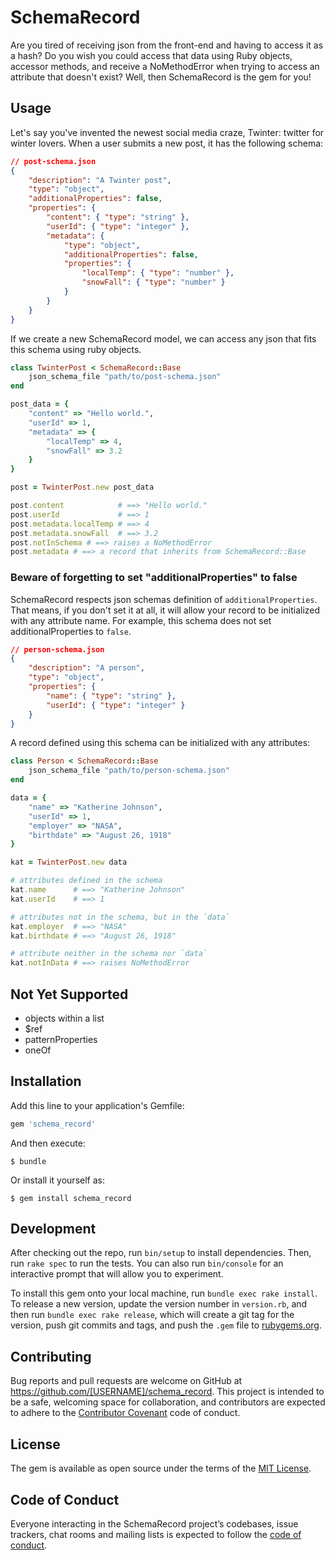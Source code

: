 # SchemaRecord

Are you tired of receiving json from the front-end and having to access it as a hash? Do you wish you could access that data using Ruby objects, accessor methods, and receive a NoMethodError when trying to access an attribute that doesn't exist? Well, then SchemaRecord is the gem for you!


## Usage

Let's say you've invented the newest social media craze, Twinter: twitter for winter lovers. When a user submits a new post, it has the following schema:

```json
// post-schema.json
{
    "description": "A Twinter post",
    "type": "object",
    "additionalProperties": false,
    "properties": {
        "content": { "type": "string" },
        "userId": { "type": "integer" },
        "metadata": {
            "type": "object",
            "additionalProperties": false,
            "properties": {
                "localTemp": { "type": "number" },
                "snowFall": { "type": "number" }
            }
        }
    }
}
```

If we create a new SchemaRecord model, we can access any json that fits this schema using ruby objects.

```ruby
class TwinterPost < SchemaRecord::Base
    json_schema_file "path/to/post-schema.json"
end

post_data = {
    "content" => "Hello world.",
    "userId" => 1,
    "metadata" => {
        "localTemp" => 4,
        "snowFall" => 3.2
    }
}

post = TwinterPost.new post_data

post.content            # ==> "Hello world."
post.userId             # ==> 1
post.metadata.localTemp # ==> 4
post.metadata.snowFall  # ==> 3.2
post.notInSchema # ==> raises a NoMethodError
post.metadata # ==> a record that inherits from SchemaRecord::Base
```

### Beware of forgetting to set "additionalProperties" to false

SchemaRecord respects json schemas definition of `additionalProperties`. That means, if you don't set it at all, it will allow your record to be initialized with any attribute name. For example, this schema does not set additionalProperties to `false`.

```json
// person-schema.json
{
    "description": "A person",
    "type": "object",
    "properties": {
        "name": { "type": "string" },
        "userId": { "type": "integer" }
    }
}
```

A record defined using this schema can be initialized with any attributes:

```ruby
class Person < SchemaRecord::Base
    json_schema_file "path/to/person-schema.json"
end

data = {
    "name" => "Katherine Johnson",
    "userId" => 1,
    "employer" => "NASA",
    "birthdate" => "August 26, 1918"
}

kat = TwinterPost.new data

# attributes defined in the schema
kat.name      # ==> "Katherine Johnson"
kat.userId    # ==> 1

# attributes not in the schema, but in the `data`
kat.employer  # ==> "NASA"
kat.birthdate # ==> "August 26, 1918"

# attribute neither in the schema nor `data`
kat.notInData # ==> raises NoMethodError
```

## Not Yet Supported
- objects within a list
- $ref
- patternProperties
- oneOf


## Installation

Add this line to your application's Gemfile:

```ruby
gem 'schema_record'
```

And then execute:

    $ bundle

Or install it yourself as:

    $ gem install schema_record

## Development

After checking out the repo, run `bin/setup` to install dependencies. Then, run `rake spec` to run the tests. You can also run `bin/console` for an interactive prompt that will allow you to experiment.

To install this gem onto your local machine, run `bundle exec rake install`. To release a new version, update the version number in `version.rb`, and then run `bundle exec rake release`, which will create a git tag for the version, push git commits and tags, and push the `.gem` file to [rubygems.org](https://rubygems.org).

## Contributing

Bug reports and pull requests are welcome on GitHub at https://github.com/[USERNAME]/schema_record. This project is intended to be a safe, welcoming space for collaboration, and contributors are expected to adhere to the [Contributor Covenant](http://contributor-covenant.org) code of conduct.

## License

The gem is available as open source under the terms of the [MIT License](https://opensource.org/licenses/MIT).

## Code of Conduct

Everyone interacting in the SchemaRecord project’s codebases, issue trackers, chat rooms and mailing lists is expected to follow the [code of conduct](https://github.com/[USERNAME]/schema_record/blob/master/CODE_OF_CONDUCT.md).
